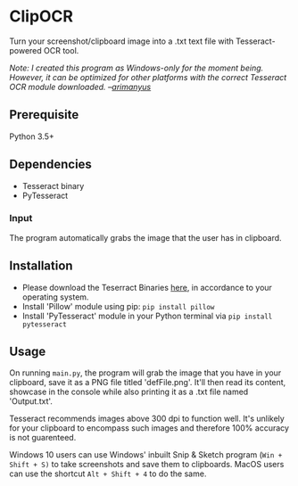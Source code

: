 # ClipOCR
Turn your screenshot/clipboard image into a .txt text file with Tesseract-powered OCR tool.

*Note: I created this program as Windows-only for the moment being. However, it can be optimized for other platforms with the correct Tesseract OCR module downloaded. –[arimanyus](https://github.com/arimanyus)*

## Prerequisite
Python 3.5+

## Dependencies
- Tesseract binary
- PyTesseract

### Input
The program automatically grabs the image that the user has in clipboard.

## Installation
- Please download the Teserract Binaries [here](https://tesseract-ocr.github.io/tessdoc/Downloads), in accordance to your operating system.
- Install 'Pillow' module using pip: `pip install pillow`
- Install 'PyTesseract' module in your Python terminal via `pip install pytesseract`

## Usage
On running `main.py`, the program will grab the image that you have in your clipboard, save it as a PNG file titled 'defFile.png'. It'll then read its content, showcase in the console while also printing it as a .txt file named 'Output.txt'.

Tesseract recommends images above 300 dpi to function well. It's unlikely for your clipboard to encompass such images and therefore 100% accuracy is not guarenteed.

Windows 10 users can use Windows' inbuilt Snip & Sketch program (`Win + Shift + S)` to take screenshots and save them to clipboards. MacOS users can use the shortcut `Alt + Shift + 4` to do the same.
